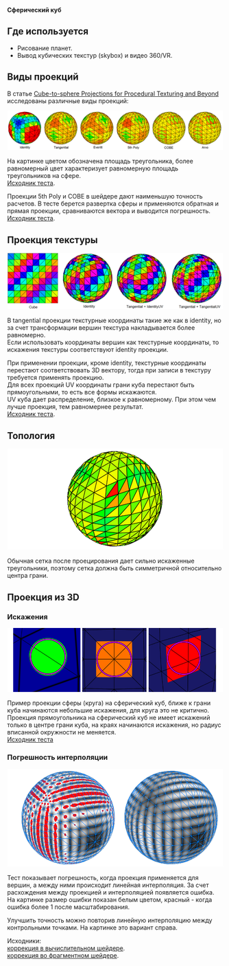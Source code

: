 **Сферический куб**

## Где используется

* Рисование планет.
* Вывод кубических текстур (skybox) и видео 360/VR.


## Виды проекций

В статье [Cube-to-sphere Projections for Procedural Texturing and Beyond](https://www.jcgt.org/published/0007/02/01/paper.pdf) исследованы различные виды проекций:

![](img/SC_Proj.png)

На картинке цветом обозначена площадь треугольника, более равномерный цвет характеризует равномерную площадь треугольников на сфере.<br/>
[Исходник теста](https://github.com/azhirnov/as-en/blob/dev/AE/samples/res_editor/_data/scripts/sphere/SphericalCube-1.as).

Проекции 5th Poly и COBE в шейдере дают наименьшую точность расчетов. В тесте берется развертка сферы и применяются обратная и прямая проекции, сравниваются вектора и выводится погрешность.<br/>
[Исходник теста](https://github.com/azhirnov/as-en/blob/dev/AE/samples/res_editor/_data/scripts/tests/CubeMapTest-1.as).


## Проекция текстуры

![](img/SC_TexProj.png)

В tangential проекции текстурные координаты такие же как в identity, но за счет трансформации вершин текстура накладывается более равномерно.<br/>
Если использовать координаты вершин как текстурные координаты, то искажения текстуры соответствуют identity проекции.

При применении проекции, кроме identity, текстурные координаты перестают соответствовать 3D вектору, тогда при записи в текстуру требуется применять проекцию.<br/>
Для всех проекций UV координаты грани куба перестают быть прямоугольными, то есть все формы искажаются.<br/>
UV куба дает распределение,  близкое к равномерному. При этом чем лучше проекция, тем равномернее результат.<br/>
[Исходник теста](https://github.com/azhirnov/as-en/blob/dev/AE/samples/res_editor/_data/scripts/sphere/SphericalCube-2.as).


## Топология

![](img/SC_Topology.png)

Обычная сетка после проецирования дает сильно искаженные треугольники, поэтому сетка должна быть симметричной относительно центра грани.


## Проекция из 3D

### Искажения

![](img/SC_Distortion.png)

Пример проекции сферы (круга) на сферический куб, ближе к грани куба начинаются небольшие искажения, для круга это не критично.<br/>
Проекция прямоугольника на сферический куб не имеет искажений только в центре грани куба, на краях начинаются искажения, но радиус вписанной окружности не меняется.<br/>
[Исходник теста](https://github.com/azhirnov/as-en/blob/dev/AE/samples/res_editor/_data/scripts/sphere/SphericalCube-3.as)


### Погрешность интерполяции

![](img/SC_ProjError.png)

Тест показывает погрешность, когда проекция применяется для вершин, а между ними происходит линейная интерполяция. За счет расхождения между проекцией и интерполяцией появляется ошибка. На картинке размер ошибки показан белым цветом, красный - когда ошибка более 1 после масштабирования.

Улучшить точность можно повторив линейную интерполяцию между контрольными точками. На картинке это вариант справа.

Исходники:<br/>
[коррекция в вычислительном шейдере](https://github.com/azhirnov/as-en/blob/dev/AE/samples/res_editor/_data/scripts/sphere/SphericalCube-4.as).<br/>
[коррекция во фрагментном шейдере](https://github.com/azhirnov/as-en/blob/dev/AE/samples/res_editor/_data/scripts/sphere/SphericalCube-5.as).
